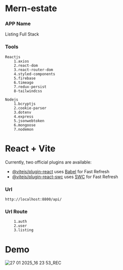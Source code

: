 # Mern-estate

### APP Name

Listing Full Stack
### Tools
```
Reactjs
    1.axios
    2.react-dom
    3.react-router-dom
    4.styled-components
    5.firebase
    6.timeago
    7.redux-persist
    8-tailwindcss

Nodejs
    1.bcryptjs
    2.cookie-parser
    3.dotenv
    4.express
    5.jsonwebtoken
    6.mongoose
    7.nodemon
```


# React + Vite

Currently, two official plugins are available:

- [@vitejs/plugin-react](https://github.com/vitejs/vite-plugin-react/blob/main/packages/plugin-react/README.md) uses [Babel](https://babeljs.io/) for Fast Refresh
- [@vitejs/plugin-react-swc](https://github.com/vitejs/vite-plugin-react-swc) uses [SWC](https://swc.rs/) for Fast Refresh


### Url 
```
http://localhost:8800/api/
```
### Url Route
```
    1.auth
    2.user
    3.listing
```

# Demo
![27 01 2025_16 23 53_REC](https://github.com/user-attachments/assets/57e2ac1b-a8fb-4421-86f0-e98bc165d945)
